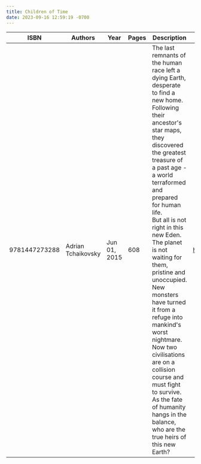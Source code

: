 ```yaml
---
title: Children of Time
date: 2023-09-16 12:59:19 -0700
---
```


| ISBN        | Authors      | Year    | Pages    | Description    | URL   |
| ----------- | ------------ | ------- | -------- | -------------- | ----- |
| 9781447273288  | Adrian Tchaikovsky| Jun 01, 2015| 608| The last remnants of the human race left a dying Earth, desperate to find a new home. Following their ancestor's star maps, they discovered the greatest treasure of a past age - a world terraformed and prepared for human life.<br/>   But all is not right in this new Eden. The planet is not waiting for them, pristine and unoccupied. New monsters have turned it from a refuge into mankind's worst nightmare. Now two civilisations are on a collision course and must fight to survive. As the fate of humanity hangs in the balance, who are the true heirs of this new Earth?|https://openlibrary.org/books/OL28225222M/Children_of_Time|    